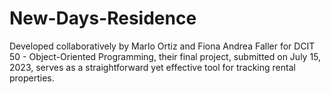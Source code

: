 # New-Days-Residence
Developed collaboratively by Marlo Ortiz and Fiona Andrea Faller for DCIT 50 - Object-Oriented Programming, their final project, submitted on July 15, 2023, serves as a straightforward yet effective tool for tracking rental properties.

